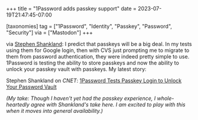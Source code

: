 +++
title = "1Password adds passkey support"
date = 2023-07-19T21:47:45-07:00

[taxonomies]
tag = ["1Password", "Identity", "Passkey", "Password", "Security"]
via = ["Mastodon"]
+++

via [Stephen Shankland](https://mstdn.social/@stshank/110743336292257199): I predict that passkeys will be a big deal. In my tests using them for Google login, then with CVS just prompting me to migrate to them from password authentication, they were indeed pretty simple to use. 1Password is testing the ability to store passkeys and now the ability to unlock your passkey vault with passkeys. My latest story:

<!-- more -->

Stephen Shankland on _CNET_: [1Password Tests Passkey Login to Unlock Your Password Vault](https://www.cnet.com/tech/services-and-software/1password-tests-passkeys-for-unlocking-your-password-vault/)

_(My take: Though I haven't yet had the passkey experience, I whole-heartedly agree with Shankland's take here. I am excited to play with this when it moves into general availability.)_
